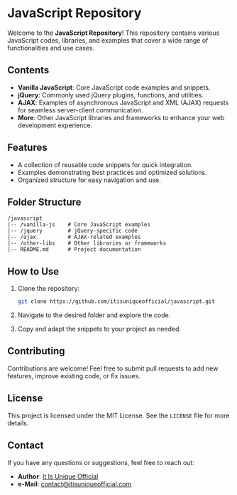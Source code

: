 # JavaScript Repository

Welcome to the **JavaScript Repository**! This repository contains various JavaScript codes, libraries, and examples that cover a wide range of functionalities and use cases.

## Contents

- **Vanilla JavaScript**: Core JavaScript code examples and snippets.
- **jQuery**: Commonly used jQuery plugins, functions, and utilities.
- **AJAX**: Examples of asynchronous JavaScript and XML (AJAX) requests for seamless server-client communication.
- **More**: Other JavaScript libraries and frameworks to enhance your web development experience.

## Features

- A collection of reusable code snippets for quick integration.
- Examples demonstrating best practices and optimized solutions.
- Organized structure for easy navigation and use.

## Folder Structure

```plaintext
/javascript
|-- /vanilla-js    # Core JavaScript examples
|-- /jquery        # jQuery-specific code
|-- /ajax          # AJAX-related examples
|-- /other-libs    # Other libraries or frameworks
|-- README.md      # Project documentation
```

## How to Use

1. Clone the repository:

   ```bash
   git clone https://github.com/itisuniqueofficial/javascript.git
   ```

2. Navigate to the desired folder and explore the code.

3. Copy and adapt the snippets to your project as needed.

## Contributing

Contributions are welcome! Feel free to submit pull requests to add new features, improve existing code, or fix issues.

## License

This project is licensed under the MIT License. See the `LICENSE` file for more details.

## Contact

If you have any questions or suggestions, feel free to reach out:

- **Author**: [It Is Unique Official](https://github.com/itisuniqueofficial)
- **e-Mail**: contact@itisuniqueofficial.com
